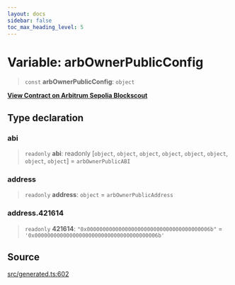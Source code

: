 ```yaml
---
layout: docs
sidebar: false
toc_max_heading_level: 5
---
```


# Variable: arbOwnerPublicConfig

> `const` **arbOwnerPublicConfig**: `object`

[__View Contract on Arbitrum Sepolia Blockscout__](https://sepolia-explorer.arbitrum.io/address/0x000000000000000000000000000000000000006b)

## Type declaration

### abi

> `readonly` **abi**: readonly [`object`, `object`, `object`, `object`, `object`, `object`, `object`, `object`] = `arbOwnerPublicABI`

### address

> `readonly` **address**: `object` = `arbOwnerPublicAddress`

### address.421614

> `readonly` **421614**: `"0x000000000000000000000000000000000000006b"` = `'0x000000000000000000000000000000000000006b'`

## Source

[src/generated.ts:602](https://github.com/anegg0/arbitrum-orbit-sdk/blob/b24cbe9cd68eb30d18566196d2c909bd4086db10/src/generated.ts#L602)
